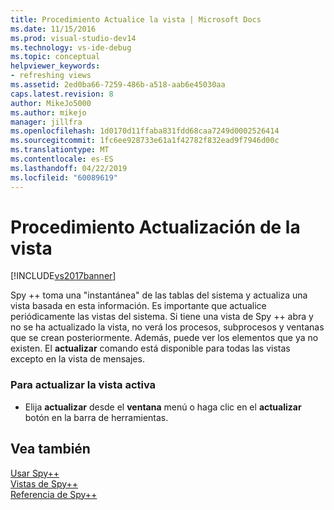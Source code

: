 ```yaml
---
title: Procedimiento Actualice la vista | Microsoft Docs
ms.date: 11/15/2016
ms.prod: visual-studio-dev14
ms.technology: vs-ide-debug
ms.topic: conceptual
helpviewer_keywords:
- refreshing views
ms.assetid: 2ed0ba66-7259-486b-a518-aab6e45030aa
caps.latest.revision: 8
author: MikeJo5000
ms.author: mikejo
manager: jillfra
ms.openlocfilehash: 1d0170d11ffaba831fdd68caa7249d0002526414
ms.sourcegitcommit: 1fc6ee928733e61a1f42782f832ead9f7946d00c
ms.translationtype: MT
ms.contentlocale: es-ES
ms.lasthandoff: 04/22/2019
ms.locfileid: "60089619"
---
```

# <a name="how-to-refresh-the-view"></a>Procedimiento Actualización de la vista
[!INCLUDE[vs2017banner](../includes/vs2017banner.md)]

Spy ++ toma una "instantánea" de las tablas del sistema y actualiza una vista basada en esta información. Es importante que actualice periódicamente las vistas del sistema. Si tiene una vista de Spy ++ abra y no se ha actualizado la vista, no verá los procesos, subprocesos y ventanas que se crean posteriormente. Además, puede ver los elementos que ya no existen. El **actualizar** comando está disponible para todas las vistas excepto en la vista de mensajes.  
  
### <a name="to-refresh-the-currently-active-view"></a>Para actualizar la vista activa  
  
- Elija **actualizar** desde el **ventana** menú o haga clic en el **actualizar** botón en la barra de herramientas.  
  
## <a name="see-also"></a>Vea también  
 [Usar Spy++](../debugger/using-spy-increment.md)   
 [Vistas de Spy++](../debugger/spy-increment-views.md)   
 [Referencia de Spy++](../debugger/spy-increment-reference.md)
